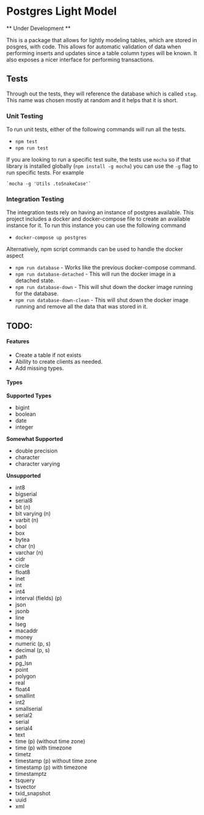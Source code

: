 # Postgres Light Model

** Under Development **

This is a package that allows for lightly modeling tables, which are stored in posgres, with code. This allows for automatic validation of data when performing inserts and updates since a table column types will be known. It also exposes a nicer interface for performing transactions.

## Tests

Through out the tests, they will reference the database which is called `stag`. This name was chosen mostly at random and it helps that it is short.

### Unit Testing
To run unit tests, either of the following commands will run all the tests.

  * `npm test`
  * `npm run test`

If you are looking to run a specific test suite, the tests use `mocha` so if that library is installed globally (`npm install -g mocha`) you can use the `-g` flag to run specific tests. For example
        
    `mocha -g 'Utils .toSnakeCase'`

### Integration Testing

The integration tests rely on having an instance of postgres available. This project includes a docker and docker-compose file to create an available instance for it. To run this instance you can use the following command

* `docker-compose up postgres`

Alternatively, npm script commands can be used to handle the docker aspect

* `npm run database` - Works like the previous docker-compose command.
* `npm run database-detached` - This will run the docker image in a detached state.
* `npm run database-down` - This will shut down the docker image running for the database.
* `npm run database-down-clean` - This will shut down the docker image running and remove all the data that was stored in it.

## TODO:

#### Features
* Create a table if not exists
* Ability to create clients as needed.
* Add missing types.

#### Types

__Supported Types__

* bigint
* boolean
* date
* integer

__Somewhat Supported__

* double precision
* character
* character varying

__Unsupported__

* int8
* bigserial
* serial8
* bit (n)
* bit varying (n)
* varbit (n)
* bool
* box
* bytea
* char (n)
* varchar (n)
* cidr
* circle
* float8
* inet
* int
* int4
* interval (fields) (p)
* json
* jsonb
* line
* lseg
* macaddr
* money
* numeric (p, s)
* decimal (p, s)
* path
* pg_lsn
* point
* polygon
* real
* float4
* smallint
* int2
* smallserial
* serial2
* serial
* serial4
* text
* time (p) (without time zone)
* time (p) with timezone
* timetz
* timestamp (p) without time zone
* timestamp (p) with timezone
* timestamptz
* tsquery
* tsvector
* txid_snapshot
* uuid
* xml
